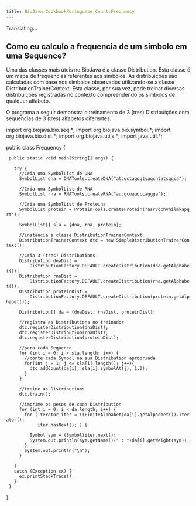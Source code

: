 ```yaml
---
title: BioJava:CookbookPortuguese:Count:Frequency
---
```


Translating...

Como eu calculo a frequencia de um simbolo em uma Sequence?
-----------------------------------------------------------

Uma das classes mais úteis no BioJava é a classe Distribution. Esta
classe é um mapa de frequencias referentes aos simbolos. As
distribuições são calculadas com base nos simbolos observados
utilizando-se a classe DistributionTrainerContext. Esta classe, por sua
vez, pode treinar diversas distribuições registradas no contexto
compreendendo os simbolos de qualquer alfabeto.

O programa a seguir demonstra o treinamento de 3 (tres) Distribuições
com sequencias de 3 (tres) alfabetos diferentes.

<java> import org.biojava.bio.seq.\*; import org.biojava.bio.symbol.\*;
import org.biojava.bio.dist.\*; import org.biojava.utils.\*; import
java.util.\*;

public class Frequency {

` public static void main(String[] args) {`

`   try {`  
`     //Cria uma SymbolList de DNA`  
`     SymbolList dna = DNATools.createDNA("atcgctagcgtyagcntatsggca");`

`     //Cria uma SymbolList de RNA`  
`     SymbolList rna = RNATools.createRNA("aucgcuaucccaggga");`

`     //Cria uma SymbolList de Proteina`  
`     SymbolList protein = ProteinTools.createProtein("asrvgchvhilmkapqrt");`

`     SymbolList[] sla = {dna, rna, protein};`

`     //instancia a classe DistributionTrainerContext`  
`     DistributionTrainerContext dtc = new SimpleDistributionTrainerContext();`

`     //Cria 3 (tres) Distributions`  
`     Distribution dnaDist =`  
`         DistributionFactory.DEFAULT.createDistribution(dna.getAlphabet());`  
`     Distribution rnaDist =`  
`         DistributionFactory.DEFAULT.createDistribution(rna.getAlphabet());`  
`     Distribution proteinDist =`  
`         DistributionFactory.DEFAULT.createDistribution(protein.getAlphabet());`

`     Distribution[] da = {dnaDist, rnaDist, proteinDist};`

`     //registra as Distributions no treinador`  
`     dtc.registerDistribution(dnaDist);`  
`     dtc.registerDistribution(rnaDist);`  
`     dtc.registerDistribution(proteinDist);`

`     //para cada Sequence`  
`     for (int i = 0; i < sla.length; i++) {`  
`       //conte cada Symbol na sua Distribution apropriada`  
`       for(int j = 1; j <= sla[i].length(); j++){`  
`         dtc.addCount(da[i], sla[i].symbolAt(j), 1.0);`  
`       }`  
`     }`

`     //treine as Distributions`  
`     dtc.train();`

`     //imprime os pesos de cada Distribution`  
`     for (int i = 0; i < da.length; i++) {`  
`       for (Iterator iter = ((FiniteAlphabet)da[i].getAlphabet()).iterator();`  
`            iter.hasNext(); ) {`

`         Symbol sym = (Symbol)iter.next();`  
`         System.out.println(sym.getName()+" : "+da[i].getWeight(sym));`  
`       }`  
`       System.out.println("\n");`  
`     }`

`   }`  
`   catch (Exception ex) {`  
`     ex.printStackTrace();`  
`   }`  
` }`

} </java>
